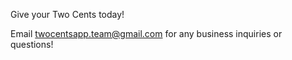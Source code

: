 Give your Two Cents today! 

Email twocentsapp.team@gmail.com for any business inquiries or questions!
